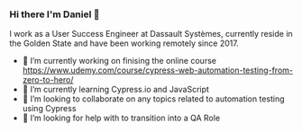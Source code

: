 ### Hi there I'm Daniel 👋
  
  I work as a User Success Engineer at Dassault Systèmes, currently reside in the Golden State and have been working remotely since 2017. 
- 🔭 I’m currently working on finising the online course https://www.udemy.com/course/cypress-web-automation-testing-from-zero-to-hero/
- 🌱 I’m currently learning Cypress.io and JavaScript
- 👯 I’m looking to collaborate on any topics related to automation testing using Cypress
- 🤔 I’m looking for help with to transition into a QA Role
